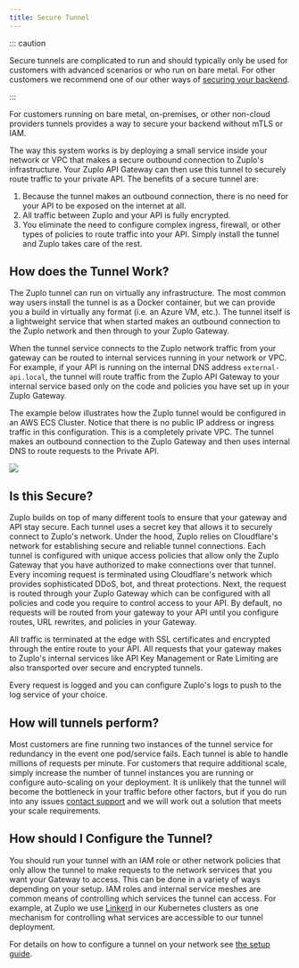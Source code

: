 ```yaml
---
title: Secure Tunnel
---
```


::: caution

Secure tunnels are complicated to run and should typically only be used for customers with advanced scenarios or who run on bare metal. For other customers we recommend one of our other ways of [securing your backend](./securing-your-backend.md).

:::

For customers running on bare metal, on-premises, or other non-cloud providers tunnels provides a way to secure your backend without mTLS or IAM.

The way this system works is by deploying a small service inside your network or VPC that makes a secure outbound connection to Zuplo's infrastructure. Your Zuplo API Gateway can then use this tunnel to securely route traffic to your private API. The benefits of a secure tunnel are:

1. Because the tunnel makes an outbound connection, there is no need for your API to be exposed on the internet at all.
2. All traffic between Zuplo and your API is fully encrypted.
3. You eliminate the need to configure complex ingress, firewall, or other types of policies to route traffic into your API. Simply install the tunnel and Zuplo takes care of the rest.

## How does the Tunnel Work?

The Zuplo tunnel can run on virtually any infrastructure. The most common way users install the tunnel is as a Docker container, but we can provide you a build in virtually any format (i.e. an Azure VM, etc.). The tunnel itself is a lightweight service that when started makes an outbound connection to the Zuplo network and then through to your Zuplo Gateway.

When the tunnel service connects to the Zuplo network traffic from your gateway can be routed to internal services running in your network or VPC. For example, if your API is running on the internal DNS address `external-api.local`, the tunnel will route traffic from the Zuplo API Gateway to your internal service based only on the code and policies you have set up in your Zuplo Gateway.

The example below illustrates how the Zuplo tunnel would be configured in an AWS ECS Cluster. Notice that there is no public IP address or ingress traffic in this configuration. This is a completely private VPC. The tunnel makes an outbound connection to the Zuplo Gateway and then uses internal DNS to route requests to the Private API.

![](https://cdn.zuplo.com/assets/fefdc7fb-f3b6-4908-8485-3d20cb769cfd.png)

## Is this Secure?

Zuplo builds on top of many different tools to ensure that your gateway and API stay secure. Each tunnel uses a secret key that allows it to securely connect to Zuplo's network. Under the hood, Zuplo relies on Cloudflare's network for establishing secure and reliable tunnel connections. Each tunnel is configured with unique access policies that allow only the Zuplo Gateway that you have authorized to make connections over that tunnel. Every incoming request is terminated using Cloudflare's network which provides sophisticated DDoS, bot, and threat protections. Next, the request is routed through your Zuplo Gateway which can be configured with all policies and code you require to control access to your API. By default, no requests will be routed from your gateway to your API until you configure routes, URL rewrites, and policies in your Gateway.

All traffic is terminated at the edge with SSL certificates and encrypted through the entire route to your API. All requests that your gateway makes to Zuplo's internal services like API Key Management or Rate Limiting are also transported over secure and encrypted tunnels.

Every request is logged and you can configure Zuplo's logs to push to the log service of your choice.

## How will tunnels perform?

Most customers are fine running two instances of the tunnel service for redundancy in the event one pod/service fails. Each tunnel is able to handle millions of requests per minute. For customers that require additional scale, simply increase the number of tunnel instances you are running or configure auto-scaling on your deployment. It is unlikely that the tunnel will become the bottleneck in your traffic before other factors, but if you do run into any issues [contact support](mailto:support@zuplo.com) and we will work out a solution that meets your scale requirements.

## How should I Configure the Tunnel?

You should run your tunnel with an IAM role or other network policies that only allow the tunnel to make requests to the network services that you want your Gateway to access. This can be done in a variety of ways depending on your setup. IAM roles and internal service meshes are common means of controlling which services the tunnel can access. For example, at Zuplo we use [Linkerd](https://linkerd.io/) in our Kubernetes clusters as one mechanism for controlling what services are accessible to our tunnel deployment.

For details on how to configure a tunnel on your network see [the setup guide](tunnel-setup.md).
